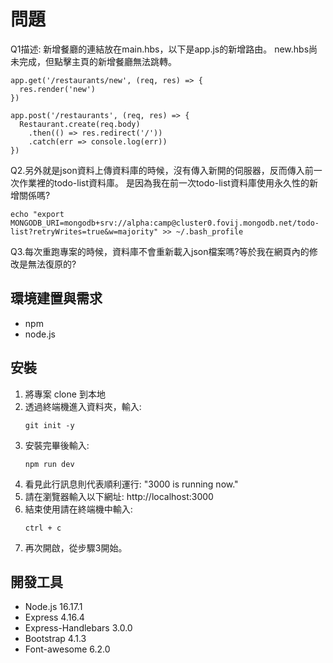 # 問題

Q1描述:
新增餐廳的連結放在main.hbs，以下是app.js的新增路由。
new.hbs尚未完成，但點擊主頁的新增餐廳無法跳轉。
```
app.get('/restaurants/new', (req, res) => {
  res.render('new')
})

app.post('/restaurants', (req, res) => {
  Restaurant.create(req.body)
    .then(() => res.redirect('/'))
    .catch(err => console.log(err))
})
```

Q2.另外就是json資料上傳資料庫的時候，沒有傳入新開的伺服器，反而傳入前一次作業裡的todo-list資料庫。
是因為我在前一次todo-list資料庫使用永久性的新增關係嗎?
```
echo "export MONGODB_URI=mongodb+srv://alpha:camp@cluster0.fovij.mongodb.net/todo-list?retryWrites=true&w=majority" >> ~/.bash_profile
```

Q3.每次重跑專案的時候，資料庫不會重新載入json檔案嗎?等於我在網頁內的修改是無法復原的?


## 環境建置與需求 
* npm 
* node.js 

## 安裝
1. 將專案 clone 到本地
2. 透過終端機進入資料夾，輸入:
   ```
   git init -y
   ```
3. 安裝完畢後輸入:
   ```
   npm run dev
   ```
4. 看見此行訊息則代表順利運行:
   "3000 is running now."
5. 請在瀏覽器輸入以下網址:
   http://localhost:3000
6. 結束使用請在終端機中輸入:
   ```
   ctrl + c
   ```
7. 再次開啟，從步驟3開始。

## 開發工具

* Node.js 16.17.1
* Express 4.16.4
* Express-Handlebars 3.0.0
* Bootstrap 4.1.3
* Font-awesome 6.2.0
